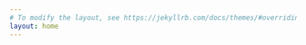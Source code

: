 ```yaml
---
# To modify the layout, see https://jekyllrb.com/docs/themes/#overriding-theme-defaults
layout: home
---
```

